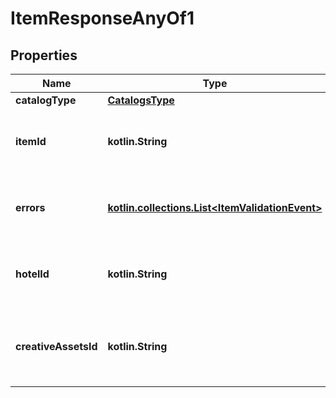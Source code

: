 
# ItemResponseAnyOf1

## Properties
| Name | Type | Description | Notes |
| ------------ | ------------- | ------------- | ------------- |
| **catalogType** | [**CatalogsType**](CatalogsType.md) |  |  |
| **itemId** | **kotlin.String** | The catalog item id in the merchant namespace |  [optional] |
| **errors** | [**kotlin.collections.List&lt;ItemValidationEvent&gt;**](ItemValidationEvent.md) | Array with the errors for the item id requested |  [optional] |
| **hotelId** | **kotlin.String** | The catalog hotel id in the merchant namespace |  [optional] |
| **creativeAssetsId** | **kotlin.String** | The catalog creative assets id in the merchant namespace |  [optional] |




